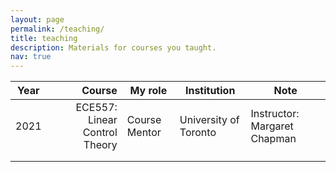 ```yaml
---
layout: page
permalink: /teaching/
title: teaching
description: Materials for courses you taught.
nav: true
---
```

<!-- 
For now, this page is assumed to be a static description of your courses. You can convert it to a collection similar to `_projects/` so that you can have a dedicated page for each course.

Organize your courses by years, topics, or universities, however you like! -->



| Year |                        Course | My role       | Institution           | Note                         |
|------|------------------------------:|---------------|-----------------------|------------------------------|
| 2021 | ECE557: Linear Control Theory | Course Mentor | University of Toronto | Instructor: Margaret Chapman |
|      |                               |               |                       |                              |
|      |                               |               |                       |                              |

